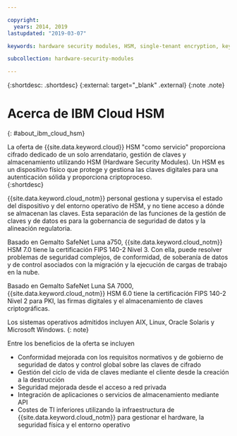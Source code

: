 ```yaml
---

copyright:
  years: 2014, 2019
lastupdated: "2019-03-07"

keywords: hardware security modules, HSM, single-tenant encryption, key management, Gemalto SafeNet Luna, FIPS certified, cryptographic, keys,

subcollection: hardware-security-modules

---
```


{:shortdesc: .shortdesc}
{:external: target="_blank" .external}
{:note .note}

# Acerca de IBM Cloud HSM
{: #about_ibm_cloud_hsm}

La oferta de {{site.data.keyword.cloud}} HSM "como servicio" proporciona cifrado dedicado de un solo arrendatario, gestión de claves y almacenamiento utilizando HSM (Hardware Security Modules). Un HSM es un dispositivo físico que protege y gestiona las claves digitales para una autenticación sólida y proporciona criptoproceso.  
{:shortdesc}

{{site.data.keyword.cloud_notm}} personal gestiona y supervisa el estado del dispositivo y del entorno operativo de HSM, y no tiene acceso a dónde se almacenan las claves. Esta separación de las funciones de la gestión de claves y de datos es para la gobernancia de seguridad de datos y la alineación regulatoria.

Basado en Gemalto SafeNet Luna a750, {{site.data.keyword.cloud_notm}} HSM 7.0 tiene la certificación FIPS 140-2 Nivel 3. Con ella, puede resolver problemas de seguridad complejos, de conformidad, de soberanía de datos y de control asociados con la migración y la ejecución de cargas de trabajo en la nube.

Basado en Gemalto SafeNet Luna SA 7000, {{site.data.keyword.cloud_notm}} HSM 6.0 tiene la certificación FIPS 140-2 Nivel 2 para PKI, las firmas digitales y el almacenamiento de claves criptográficas.

Los sistemas operativos admitidos incluyen AIX, Linux, Oracle Solaris y Microsoft Windows.
{: note}

Entre los beneficios de la oferta se incluyen

  * Conformidad mejorada con los requisitos normativos y de gobierno de seguridad de datos y control global sobre las claves de cifrado
  * Gestión del ciclo de vida de claves mediante el cliente desde la creación a la destrucción
  * Seguridad mejorada desde el acceso a red privada
  * Integración de aplicaciones o servicios de almacenamiento mediante API
  * Costes de TI inferiores utilizando la infraestructura de {{site.data.keyword.cloud_notm}} para gestionar el hardware, la seguridad física y el entorno operativo
